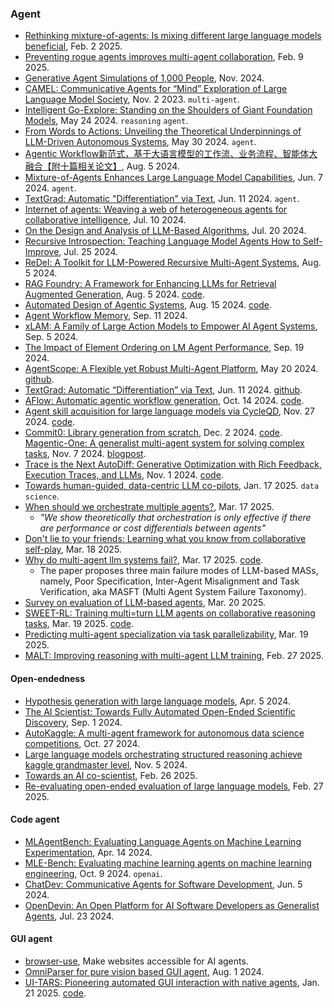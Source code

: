 
### Agent

- [Rethinking mixture-of-agents: Is mixing different large language models beneficial](https://arxiv.org/pdf/2502.00674), Feb. 2 2025.
- [Preventing rogue agents improves multi-agent collaboration](https://arxiv.org/abs/2502.05986), Feb. 9 2025.
- [Generative Agent Simulations of 1,000 People](https://arxiv.org/pdf/2411.10109), Nov. 2024.
- [CAMEL: Communicative Agents for “Mind” Exploration of Large Language Model Society](https://arxiv.org/pdf/2303.17760), Nov. 2 2023. `multi-agent`.
- [Intelligent Go-Explore: Standing on the Shoulders of Giant Foundation Models](https://arxiv.org/pdf/2405.15143), May 24 2024. `reasoning` `agent`.
- [From Words to Actions: Unveiling the Theoretical Underpinnings of LLM-Driven Autonomous Systems](https://arxiv.org/pdf/2405.19883), May 30 2024. `agent`.
- [Agentic Workflow新范式，基于大语言模型的工作流、业务流程、智能体大融合【附十篇相关论文】](https://mp.weixin.qq.com/s/i9QB_OtUboHnoZOKn-oKmA), Aug. 5 2024.
- [Mixture-of-Agents Enhances Large Language Model Capabilities](https://arxiv.org/pdf/2406.04692), Jun. 7 2024. `agent`.
- [TextGrad: Automatic "Differentiation" via Text](https://arxiv.org/abs/2406.07496), Jun. 11 2024. `agent`.
- [Internet of agents: Weaving a web of heterogeneous agents for collaborative intelligence](https://arxiv.org/pdf/2407.07061), Jul. 10 2024.
- [On the Design and Analysis of LLM-Based Algorithms](https://arxiv.org/pdf/2407.14788), Jul. 20 2024.
- [Recursive Introspection: Teaching Language Model Agents How to Self-Improve](https://arxiv.org/pdf/2407.18219), Jul. 25 2024.
- [ReDel: A Toolkit for LLM-Powered Recursive Multi-Agent Systems](https://arxiv.org/pdf/2408.02248), Aug. 5 2024.
- [RAG Foundry: A Framework for Enhancing LLMs for Retrieval Augmented Generation](https://arxiv.org/pdf/2408.02545), Aug. 5 2024. [code](https://github.com/IntelLabs/RAGFoundry).
- [Automated Design of Agentic Systems](https://arxiv.org/pdf/2408.08435), Aug. 15 2024. [code](https://github.com/ShengranHu/ADAS).
- [Agent Workflow Memory](https://arxiv.org/pdf/2409.07429), Sep. 11 2024.
- [xLAM: A Family of Large Action Models to Empower AI Agent Systems](https://arxiv.org/pdf/2409.03215), Sep. 5 2024.
- [The Impact of Element Ordering on LM Agent Performance](https://arxiv.org/pdf/2409.12089), Sep. 19 2024.
- [AgentScope: A Flexible yet Robust Multi-Agent Platform](https://arxiv.org/pdf/2402.14034), May 20 2024. [github](https://github.com/modelscope/agentscope).
- [TextGrad: Automatic “Differentiation” via Text](https://arxiv.org/pdf/2406.07496), Jun. 11 2024. [github](https://github.com/zou-group/textgrad).
- [AFlow: Automatic agentic workflow generation](https://arxiv.org/pdf/2410.10762), Oct. 14 2024. [code](https://github.com/geekan/MetaGPT).
- [Agent skill acquisition for large language models via CycleQD](https://arxiv.org/pdf/2410.14735), Nov. 27 2024. [code](https://github.com/SakanaAI/CycleQD).
- [Commit0: Library generation from scratch](https://arxiv.org/pdf/2412.01769), Dec. 2 2024.
 [code](https://github.com/commit-0/commit0).
[Magentic-One: A generalist multi-agent system for solving complex tasks](https://arxiv.org/pdf/2411.04468), Nov. 7 2024. [blogpost](https://www.microsoft.com/en-us/research/articles/magentic-one-a-generalist-multi-agent-system-for-solving-complex-tasks/).
- [Trace is the Next AutoDiff: Generative Optimization with Rich Feedback, Execution Traces, and LLMs](https://arxiv.org/pdf/2406.16218), Nov. 1 2024. [code](https://microsoft.github.io/Trace/).
- [Towards human-guided, data-centric LLM co-pilots](https://arxiv.org/pdf/2501.10321), Jan. 17 2025. `data science`.
- [When should we orchestrate multiple agents?](https://arxiv.org/pdf/2503.13577), Mar. 17 2025.
  - _"We show theoretically that orchestration is only effective if there are performance or cost differentials between agents"_
- [Don't lie to your friends: Learning what you know from collaborative self-play](https://arxiv.org/abs/2503.14481), Mar. 18 2025.
- [Why do multi-agent llm systems fail?](https://arxiv.org/abs/2503.13657), Mar. 17 2025. [code](https://github.com/multi-agent-systems-failure-taxonomy/MASFT).
  - The paper proposes three main failure modes of LLM-based MASs, namely, Poor Specification, Inter-Agent Misalignment and Task Verification, aka MASFT (Multi Agent System Failure Taxonomy).
- [Survey on evaluation of LLM-based agents](https://arxiv.org/pdf/2503.16416), Mar. 20 2025.
- [SWEET-RL: Training multi=turn LLM agents on collaborative reasoning tasks](https://arxiv.org/pdf/2503.15478), Mar. 19 2025. [code](https://github.com/facebookresearch/sweet_rl).
- [Predicting multi-agent specialization via task parallelizability](https://arxiv.org/pdf/2503.15703), Mar. 19 2025.
- [MALT: Improving reasoning with multi-agent LLM training](https://arxiv.org/pdf/2412.01928), Feb. 27 2025.

#### Open-endedness

- [Hypothesis generation with large language models](https://arxiv.org/pdf/2404.04326v1), Apr. 5 2024.
- [The AI Scientist: Towards Fully Automated Open-Ended Scientific Discovery](https://arxiv.org/pdf/2408.06292?), Sep. 1 2024.
- [AutoKaggle: A multi-agent framework for autonomous data science competitions](https://arxiv.org/pdf/2410.20424v1), Oct. 27 2024.
- [Large language models orchestrating structured reasoning achieve kaggle grandmaster level](https://arxiv.org/pdf/2411.03562), Nov. 5 2024.
- [Towards an AI co-scientist](https://arxiv.org/abs/2502.18864), Feb. 26 2025.
- [Re-evaluating open-ended evaluation of large language models](https://arxiv.org/pdf/2502.20170), Feb. 27 2025.

#### Code agent

- [MLAgentBench: Evaluating Language Agents on Machine Learning Experimentation](https://arxiv.org/pdf/2310.03302), Apr. 14 2024.
- [MLE-Bench: Evaluating machine learning agents on machine learning engineering](https://arxiv.org/pdf/2410.07095), Oct. 9 2024. `openai`.
- [ChatDev: Communicative Agents for Software Development](https://arxiv.org/pdf/2307.07924), Jun. 5 2024.
- [OpenDevin: An Open Platform for AI Software Developers as Generalist Agents](https://arxiv.org/pdf/2407.16741), Jul. 23 2024.

#### GUI agent

- [browser-use](https://github.com/browser-use/browser-use), Make websites accessible for AI agents.
- [OmniParser for pure vision based GUI agent](https://arxiv.org/abs/2408.00203), Aug. 1 2024.
- [UI-TARS: Pioneering automated GUI interaction with native agents](https://arxiv.org/abs/2501.12326), Jan. 21 2025. [code](https://github.com/bytedance/UI-TARS?tab=readme-ov-file).


